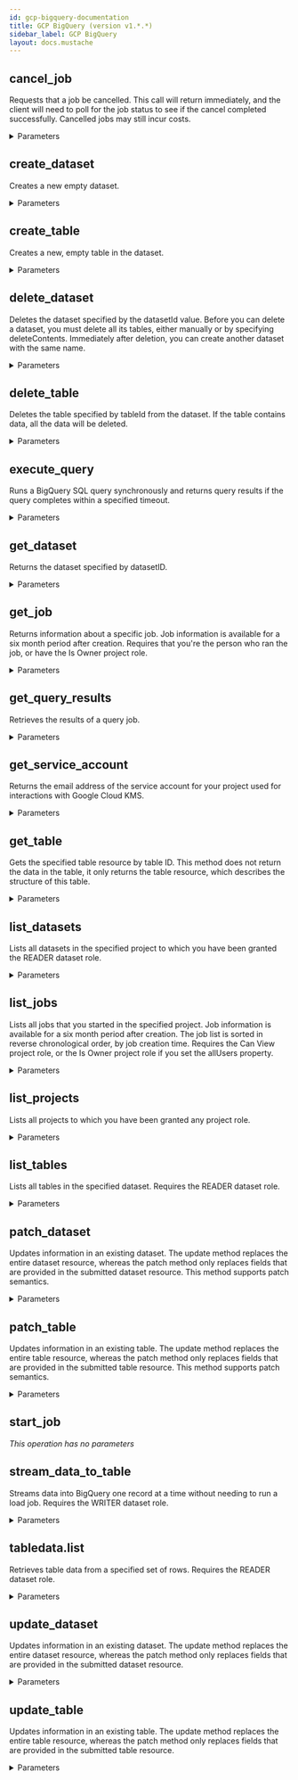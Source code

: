 ```yaml
---
id: gcp-bigquery-documentation
title: GCP BigQuery (version v1.*.*)
sidebar_label: GCP BigQuery
layout: docs.mustache
---
```


## cancel_job

Requests that a job be cancelled. This call will return immediately, and the client will need to poll for the job status to see if the cancel completed successfully. Cancelled jobs may still incur costs.

<details><summary>Parameters</summary>

#### jobId (required)

[Required] Job ID of the job to cancel

**Type:** string

#### projectId (required)

[Required] Project ID of the job to cancel

**Type:** string

#### alt

Data format for the response.

**Type:** string

**Potential values:** json

#### fields

Selector specifying which fields to include in a partial response.

**Type:** string

#### location

The geographic location of the job. Required except for US and EU. See details at https://cloud.google.com/bigquery/docs/locations#specifying_your_location.

**Type:** string

#### prettyPrint

Returns response with indentations and line breaks.

**Type:** boolean

#### quotaUser

An opaque string that represents a user for quota purposes. Must not exceed 40 characters.

**Type:** string

#### userIp

Deprecated. Please use quotaUser instead.

**Type:** string

</details>

## create_dataset

Creates a new empty dataset.

<details><summary>Parameters</summary>

#### projectId (required)

Project ID of the new dataset

**Type:** string

#### $body

**Type:** object

#### alt

Data format for the response.

**Type:** string

**Potential values:** json

#### fields

Selector specifying which fields to include in a partial response.

**Type:** string

#### prettyPrint

Returns response with indentations and line breaks.

**Type:** boolean

#### quotaUser

An opaque string that represents a user for quota purposes. Must not exceed 40 characters.

**Type:** string

#### userIp

Deprecated. Please use quotaUser instead.

**Type:** string

</details>

## create_table

Creates a new, empty table in the dataset.

<details><summary>Parameters</summary>

#### datasetId (required)

Dataset ID of the new table

**Type:** string

#### projectId (required)

Project ID of the new table

**Type:** string

#### $body

**Type:** object

#### alt

Data format for the response.

**Type:** string

**Potential values:** json

#### fields

Selector specifying which fields to include in a partial response.

**Type:** string

#### prettyPrint

Returns response with indentations and line breaks.

**Type:** boolean

#### quotaUser

An opaque string that represents a user for quota purposes. Must not exceed 40 characters.

**Type:** string

#### userIp

Deprecated. Please use quotaUser instead.

**Type:** string

</details>

## delete_dataset

Deletes the dataset specified by the datasetId value. Before you can delete a dataset, you must delete all its tables, either manually or by specifying deleteContents. Immediately after deletion, you can create another dataset with the same name.

<details><summary>Parameters</summary>

#### datasetId (required)

Dataset ID of dataset being deleted

**Type:** string

#### projectId (required)

Project ID of the dataset being deleted

**Type:** string

#### alt

Data format for the response.

**Type:** string

**Potential values:** json

#### deleteContents

If True, delete all the tables in the dataset. If False and the dataset contains tables, the request will fail. Default is False

**Type:** boolean

#### fields

Selector specifying which fields to include in a partial response.

**Type:** string

#### prettyPrint

Returns response with indentations and line breaks.

**Type:** boolean

#### quotaUser

An opaque string that represents a user for quota purposes. Must not exceed 40 characters.

**Type:** string

#### userIp

Deprecated. Please use quotaUser instead.

**Type:** string

</details>

## delete_table

Deletes the table specified by tableId from the dataset. If the table contains data, all the data will be deleted.

<details><summary>Parameters</summary>

#### datasetId (required)

Dataset ID of the table to delete

**Type:** string

#### projectId (required)

Project ID of the table to delete

**Type:** string

#### tableId (required)

Table ID of the table to delete

**Type:** string

#### alt

Data format for the response.

**Type:** string

**Potential values:** json

#### fields

Selector specifying which fields to include in a partial response.

**Type:** string

#### prettyPrint

Returns response with indentations and line breaks.

**Type:** boolean

#### quotaUser

An opaque string that represents a user for quota purposes. Must not exceed 40 characters.

**Type:** string

#### userIp

Deprecated. Please use quotaUser instead.

**Type:** string

</details>

## execute_query

Runs a BigQuery SQL query synchronously and returns query results if the query completes within a specified timeout.

<details><summary>Parameters</summary>

#### projectId (required)

Project ID of the project billed for the query

**Type:** string

#### $body

**Type:** object

#### alt

Data format for the response.

**Type:** string

**Potential values:** json

#### fields

Selector specifying which fields to include in a partial response.

**Type:** string

#### prettyPrint

Returns response with indentations and line breaks.

**Type:** boolean

#### quotaUser

An opaque string that represents a user for quota purposes. Must not exceed 40 characters.

**Type:** string

#### userIp

Deprecated. Please use quotaUser instead.

**Type:** string

</details>

## get_dataset

Returns the dataset specified by datasetID.

<details><summary>Parameters</summary>

#### datasetId (required)

Dataset ID of the requested dataset

**Type:** string

#### projectId (required)

Project ID of the requested dataset

**Type:** string

#### alt

Data format for the response.

**Type:** string

**Potential values:** json

#### fields

Selector specifying which fields to include in a partial response.

**Type:** string

#### prettyPrint

Returns response with indentations and line breaks.

**Type:** boolean

#### quotaUser

An opaque string that represents a user for quota purposes. Must not exceed 40 characters.

**Type:** string

#### userIp

Deprecated. Please use quotaUser instead.

**Type:** string

</details>

## get_job

Returns information about a specific job. Job information is available for a six month period after creation. Requires that you're the person who ran the job, or have the Is Owner project role.

<details><summary>Parameters</summary>

#### jobId (required)

[Required] Job ID of the requested job

**Type:** string

#### projectId (required)

[Required] Project ID of the requested job

**Type:** string

#### alt

Data format for the response.

**Type:** string

**Potential values:** json

#### fields

Selector specifying which fields to include in a partial response.

**Type:** string

#### location

The geographic location of the job. Required except for US and EU. See details at https://cloud.google.com/bigquery/docs/locations#specifying_your_location.

**Type:** string

#### prettyPrint

Returns response with indentations and line breaks.

**Type:** boolean

#### quotaUser

An opaque string that represents a user for quota purposes. Must not exceed 40 characters.

**Type:** string

#### userIp

Deprecated. Please use quotaUser instead.

**Type:** string

</details>

## get_query_results

Retrieves the results of a query job.

<details><summary>Parameters</summary>

#### jobId (required)

[Required] Job ID of the query job

**Type:** string

#### projectId (required)

[Required] Project ID of the query job

**Type:** string

#### alt

Data format for the response.

**Type:** string

**Potential values:** json

#### fields

Selector specifying which fields to include in a partial response.

**Type:** string

#### location

The geographic location where the job should run. Required except for US and EU. See details at https://cloud.google.com/bigquery/docs/locations#specifying_your_location.

**Type:** string

#### prettyPrint

Returns response with indentations and line breaks.

**Type:** boolean

#### quotaUser

An opaque string that represents a user for quota purposes. Must not exceed 40 characters.

**Type:** string

#### startIndex

Zero-based index of the starting row

**Type:** string

#### timeoutMs

How long to wait for the query to complete, in milliseconds, before returning. Default is 10 seconds. If the timeout passes before the job completes, the 'jobComplete' field in the response will be false

**Type:** integer

#### userIp

Deprecated. Please use quotaUser instead.

**Type:** string

</details>

## get_service_account

Returns the email address of the service account for your project used for interactions with Google Cloud KMS.

<details><summary>Parameters</summary>

#### projectId (required)

Project ID for which the service account is requested.

**Type:** string

#### alt

Data format for the response.

**Type:** string

**Potential values:** json

#### fields

Selector specifying which fields to include in a partial response.

**Type:** string

#### prettyPrint

Returns response with indentations and line breaks.

**Type:** boolean

#### quotaUser

An opaque string that represents a user for quota purposes. Must not exceed 40 characters.

**Type:** string

#### userIp

Deprecated. Please use quotaUser instead.

**Type:** string

</details>

## get_table

Gets the specified table resource by table ID. This method does not return the data in the table, it only returns the table resource, which describes the structure of this table.

<details><summary>Parameters</summary>

#### datasetId (required)

Dataset ID of the requested table

**Type:** string

#### projectId (required)

Project ID of the requested table

**Type:** string

#### tableId (required)

Table ID of the requested table

**Type:** string

#### alt

Data format for the response.

**Type:** string

**Potential values:** json

#### fields

Selector specifying which fields to include in a partial response.

**Type:** string

#### prettyPrint

Returns response with indentations and line breaks.

**Type:** boolean

#### quotaUser

An opaque string that represents a user for quota purposes. Must not exceed 40 characters.

**Type:** string

#### selectedFields

List of fields to return (comma-separated). If unspecified, all fields are returned

**Type:** string

#### userIp

Deprecated. Please use quotaUser instead.

**Type:** string

</details>

## list_datasets

Lists all datasets in the specified project to which you have been granted the READER dataset role.

<details><summary>Parameters</summary>

#### projectId (required)

Project ID of the datasets to be listed

**Type:** string

#### all

Whether to list all datasets, including hidden ones

**Type:** boolean

#### alt

Data format for the response.

**Type:** string

**Potential values:** json

#### fields

Selector specifying which fields to include in a partial response.

**Type:** string

#### filter

An expression for filtering the results of the request by label. The syntax is "labels.[:]". Multiple filters can be ANDed together by connecting with a space. Example: "labels.department:receiving labels.active". See Filtering datasets using labels for details.

**Type:** string

#### prettyPrint

Returns response with indentations and line breaks.

**Type:** boolean

#### quotaUser

An opaque string that represents a user for quota purposes. Must not exceed 40 characters.

**Type:** string

#### userIp

Deprecated. Please use quotaUser instead.

**Type:** string

</details>

## list_jobs

Lists all jobs that you started in the specified project. Job information is available for a six month period after creation. The job list is sorted in reverse chronological order, by job creation time. Requires the Can View project role, or the Is Owner project role if you set the allUsers property.

<details><summary>Parameters</summary>

#### projectId (required)

Project ID of the jobs to list

**Type:** string

#### allUsers

Whether to display jobs owned by all users in the project. Default false

**Type:** boolean

#### alt

Data format for the response.

**Type:** string

**Potential values:** json

#### fields

Selector specifying which fields to include in a partial response.

**Type:** string

#### maxCreationTime

Max value for job creation time, in milliseconds since the POSIX epoch. If set, only jobs created before or at this timestamp are returned

**Type:** string

#### minCreationTime

Min value for job creation time, in milliseconds since the POSIX epoch. If set, only jobs created after or at this timestamp are returned

**Type:** string

#### prettyPrint

Returns response with indentations and line breaks.

**Type:** boolean

#### projection

Restrict information returned to a set of selected fields

**Type:** string

**Potential values:** full, minimal

#### quotaUser

An opaque string that represents a user for quota purposes. Must not exceed 40 characters.

**Type:** string

#### stateFilter

Filter for job state

**Type:** array

#### userIp

Deprecated. Please use quotaUser instead.

**Type:** string

</details>

## list_projects

Lists all projects to which you have been granted any project role.

<details><summary>Parameters</summary>

#### alt

Data format for the response.

**Type:** string

**Potential values:** json

#### fields

Selector specifying which fields to include in a partial response.

**Type:** string

#### prettyPrint

Returns response with indentations and line breaks.

**Type:** boolean

#### quotaUser

An opaque string that represents a user for quota purposes. Must not exceed 40 characters.

**Type:** string

#### userIp

Deprecated. Please use quotaUser instead.

**Type:** string

</details>

## list_tables

Lists all tables in the specified dataset. Requires the READER dataset role.

<details><summary>Parameters</summary>

#### datasetId (required)

Dataset ID of the tables to list

**Type:** string

#### projectId (required)

Project ID of the tables to list

**Type:** string

#### alt

Data format for the response.

**Type:** string

**Potential values:** json

#### fields

Selector specifying which fields to include in a partial response.

**Type:** string

#### prettyPrint

Returns response with indentations and line breaks.

**Type:** boolean

#### quotaUser

An opaque string that represents a user for quota purposes. Must not exceed 40 characters.

**Type:** string

#### userIp

Deprecated. Please use quotaUser instead.

**Type:** string

</details>

## patch_dataset

Updates information in an existing dataset. The update method replaces the entire dataset resource, whereas the patch method only replaces fields that are provided in the submitted dataset resource. This method supports patch semantics.

<details><summary>Parameters</summary>

#### datasetId (required)

Dataset ID of the dataset being updated

**Type:** string

#### projectId (required)

Project ID of the dataset being updated

**Type:** string

#### $body

**Type:** object

#### alt

Data format for the response.

**Type:** string

**Potential values:** json

#### fields

Selector specifying which fields to include in a partial response.

**Type:** string

#### prettyPrint

Returns response with indentations and line breaks.

**Type:** boolean

#### quotaUser

An opaque string that represents a user for quota purposes. Must not exceed 40 characters.

**Type:** string

#### userIp

Deprecated. Please use quotaUser instead.

**Type:** string

</details>

## patch_table

Updates information in an existing table. The update method replaces the entire table resource, whereas the patch method only replaces fields that are provided in the submitted table resource. This method supports patch semantics.

<details><summary>Parameters</summary>

#### datasetId (required)

Dataset ID of the table to update

**Type:** string

#### projectId (required)

Project ID of the table to update

**Type:** string

#### tableId (required)

Table ID of the table to update

**Type:** string

#### $body

**Type:** object

#### alt

Data format for the response.

**Type:** string

**Potential values:** json

#### fields

Selector specifying which fields to include in a partial response.

**Type:** string

#### prettyPrint

Returns response with indentations and line breaks.

**Type:** boolean

#### quotaUser

An opaque string that represents a user for quota purposes. Must not exceed 40 characters.

**Type:** string

#### userIp

Deprecated. Please use quotaUser instead.

**Type:** string

</details>

## start_job



*This operation has no parameters*

## stream_data_to_table

Streams data into BigQuery one record at a time without needing to run a load job. Requires the WRITER dataset role.

<details><summary>Parameters</summary>

#### datasetId (required)

Dataset ID of the destination table.

**Type:** string

#### projectId (required)

Project ID of the destination table.

**Type:** string

#### tableId (required)

Table ID of the destination table.

**Type:** string

#### $body

**Type:** object

#### alt

Data format for the response.

**Type:** string

**Potential values:** json

#### fields

Selector specifying which fields to include in a partial response.

**Type:** string

#### prettyPrint

Returns response with indentations and line breaks.

**Type:** boolean

#### quotaUser

An opaque string that represents a user for quota purposes. Must not exceed 40 characters.

**Type:** string

#### userIp

Deprecated. Please use quotaUser instead.

**Type:** string

</details>

## tabledata.list

Retrieves table data from a specified set of rows. Requires the READER dataset role.

<details><summary>Parameters</summary>

#### datasetId (required)

Dataset ID of the table to read

**Type:** string

#### projectId (required)

Project ID of the table to read

**Type:** string

#### tableId (required)

Table ID of the table to read

**Type:** string

#### alt

Data format for the response.

**Type:** string

**Potential values:** json

#### fields

Selector specifying which fields to include in a partial response.

**Type:** string

#### prettyPrint

Returns response with indentations and line breaks.

**Type:** boolean

#### quotaUser

An opaque string that represents a user for quota purposes. Must not exceed 40 characters.

**Type:** string

#### selectedFields

List of fields to return (comma-separated). If unspecified, all fields are returned

**Type:** string

#### startIndex

Zero-based index of the starting row to read

**Type:** string

#### userIp

Deprecated. Please use quotaUser instead.

**Type:** string

</details>

## update_dataset

Updates information in an existing dataset. The update method replaces the entire dataset resource, whereas the patch method only replaces fields that are provided in the submitted dataset resource.

<details><summary>Parameters</summary>

#### datasetId (required)

Dataset ID of the dataset being updated

**Type:** string

#### projectId (required)

Project ID of the dataset being updated

**Type:** string

#### $body

**Type:** object

#### alt

Data format for the response.

**Type:** string

**Potential values:** json

#### fields

Selector specifying which fields to include in a partial response.

**Type:** string

#### prettyPrint

Returns response with indentations and line breaks.

**Type:** boolean

#### quotaUser

An opaque string that represents a user for quota purposes. Must not exceed 40 characters.

**Type:** string

#### userIp

Deprecated. Please use quotaUser instead.

**Type:** string

</details>

## update_table

Updates information in an existing table. The update method replaces the entire table resource, whereas the patch method only replaces fields that are provided in the submitted table resource.

<details><summary>Parameters</summary>

#### datasetId (required)

Dataset ID of the table to update

**Type:** string

#### projectId (required)

Project ID of the table to update

**Type:** string

#### tableId (required)

Table ID of the table to update

**Type:** string

#### $body

**Type:** object

#### alt

Data format for the response.

**Type:** string

**Potential values:** json

#### fields

Selector specifying which fields to include in a partial response.

**Type:** string

#### prettyPrint

Returns response with indentations and line breaks.

**Type:** boolean

#### quotaUser

An opaque string that represents a user for quota purposes. Must not exceed 40 characters.

**Type:** string

#### userIp

Deprecated. Please use quotaUser instead.

**Type:** string

</details>

